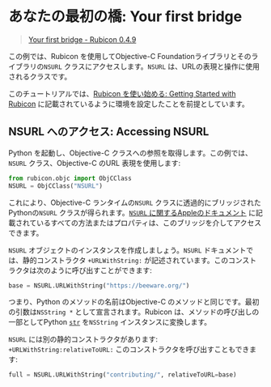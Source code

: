# あなたの最初の橋: Your first bridge

> [Your first bridge - Rubicon 0.4.9](https://rubicon-objc.readthedocs.io/en/stable/tutorial/tutorial-1.html)

この例では、Rubicon を使用してObjective-C Foundationライブラリとそのライブラリの`NSURL` クラスにアクセスします。`NSURL` は、URLの表現と操作に使用されるクラスです。


このチュートリアルでは、[Rubicon を使い始める: Getting Started with Rubicon](../HowToGuides/01_GettingStartedWithRubicon.md) に記載されているように環境を設定したことを前提としています。


## NSURL へのアクセス: Accessing NSURL

Python を起動し、Objective-C クラスへの参照を取得します。この例では、`NSURL` クラス、Objective-C のURL 表現を使用します:


```python
from rubicon.objc import ObjCClass
NSURL = ObjCClass("NSURL")
```

これにより、Objective-C ランタイムの`NSURL` クラスに透過的にブリッジされたPythonの`NSURL` クラスが得られます。[`NSURL` に関するAppleのドキュメント](https://developer.apple.com/documentation/foundation/nsurl?language=objc) に記載されているすべての方法またはプロパティは、このブリッジを介してアクセスできます。


`NSURL` オブジェクトのインスタンスを作成しましょう。`NSURL` ドキュメントでは、静的コンストラクタ `+URLWithString:` が記述されています。このコンストラクタは次のように呼び出すことができます:

```python
base = NSURL.URLWithString("https://beeware.org/")
```

つまり、Python のメソッドの名前はObjective-C のメソッドと同じです。最初の引数は`NSString *` として宣言されます。Rubicon は、メソッドの呼び出しの一部としてPython [`str`](https://docs.python.org/ja/3.10/library/stdtypes.html#str) を`NSString` インスタンスに変換します。


`NSURL` には別の静的コンストラクタがあります:  
`+URLWithString:relativeToURL:` このコンストラクタを呼び出すこともできます:

```python
full = NSURL.URLWithString("contributing/", relativeToURL=base)
```
